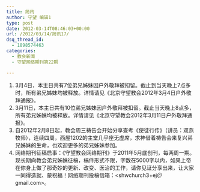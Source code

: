 ```yaml
---
title: 简讯
author: 守望 编辑1
type: post
date: 2012-03-14T08:46:03+00:00
url: /2012/03/14/简讯17/
dsq_thread_id:
  - 1898574463
categories:
  - 教会新闻
  - 守望网络期刊第22期

---
```

  1. 3月4日，本主日共有7位弟兄姊妹因户外敬拜被扣留。截止到当天晚上7点多时，所有弟兄姊妹均被释放。详情请见《北京守望教会2012年3月4日户外敬拜通报》。
  2. 3月11日，本主日共有10位弟兄姊妹因户外敬拜被扣留。截止当天晚上8点多，所有弟兄姊妹均被释放。详情请见《北京守望教会2012年3月11日户外敬拜通报》。
  3. 自2012年2月8日起，教会周三祷告会开始分享查考《使徒行传》（讲员：双燕牧师），连续四周，西屋1202的主堂几乎座无虚席，求神借着祷告会来复兴弟兄姊妹的生命，也欢迎更多的弟兄姊妹参加。
  4. 网络期刊征稿启事：《守望教会网络期刊》于2011年5月底创刊，每两周一期。现长期向教会弟兄姊妹征稿，稿件形式不限，字数在5000字以内，如果上帝在你身上做了那奇妙的更新、改变、医治的工作，请你见证分享出来，让大家一同得造就、蒙祝福！网络期刊投稿信箱：<shwchurch3+ej＠gmail.com>。